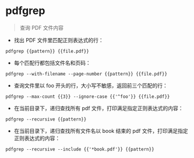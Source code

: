 # pdfgrep

> 查询 PDF 文件内容

- 找出 PDF 文件里匹配正则表达式的行：

`pdfgrep {{pattern}} {{file.pdf}}`

- 每个匹配行都包括文件名和页码：

`pdfgrep --with-filename --page-number {{pattern}} {{file.pdf}}`

- 查询文件里以 foo 开头的行，大小写不敏感，返回前三个匹配的行：

`pdfgrep --max-count {{3}} --ignore-case {{'^foo'}} {{file.pdf}}`

- 在当前目录下，递归查找所有 pdf 文件，打印满足指定正则表达式的内容：

`pdfgrep --recursive {{pattern}}`

- 在当前目录下，递归查找所有文件名以 book 结束的 pdf 文件，打印满足指定正则表达式的内容：

`pdfgrep --recursive --include {{'*book.pdf'}} {{pattern}}`

[#]: contributors: ([王興與]，[李峰])